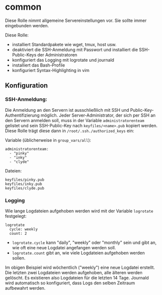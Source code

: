 # common

Diese Rolle nimmt allgemeine Servereinstellungen vor.
Sie sollte immer eingebunden werden.

Diese Rolle:
- installiert Standardpakete wie wget, tmux, host usw.
- deaktiviert die SSH-Anmeldung mit Passwort und installiert die SSH-Public-Keys der Administratoren
- konfiguriert das Logging mit logrotate und journald
- installiert das Bash-Profile
- konfiguriert Syntax-Highlighting in vim

## Konfiguration
### SSH-Anmeldung:
Die Anmeldung an den Servern ist ausschließlich mit SSH und Public-Key-Authentifizierung möglich.
Jeder Server-Administrator, der sich per SSH an den Servern anmelden soll, muss in der Variable `administratorenteam` gelistet
und sein SSH-Public-Key nach `keyfiles/<name>.pub` kopiert werden.
Diese Rolle trägt diese dann in `/root/.ssh./authorized_keys` ein:

Variable (üblicherweise in `group_vars/all`):
```
administratorenteam:
  - "pinky"
  - "inky"
  - "clyde"
```

Dateien:
```
keyfiles/pinky.pub
keyfiles/inky.pub
keyfiles/clyde.pub
```

### Logging
Wie lange Logdateien aufgehoben werden wird mit der Variable `logrotate` festgelegt:
```
logrotate
  cycle: weekly
  count: 2
 ```
 
 * `logrotate.cycle` kann "daily", "weekly" oder "monthly" sein und gibt an, wie oft eine neue Logdatei angefangen werden soll.
 * `logrotate.count` gibt an, wie viele Logdateien aufgehoben werden sollen.
 
Im obigen Beispiel wird wöchentlich ("weekly") eine neue Logdatei erstellt.
Die letzten zwei Logdateien werden aufgehoben, alle älteren werden gelöscht.
Es existieren also Logdateien für die letzten 14 Tage.
Journald wird automatisch so konfiguriert, dass Logs den selben Zeitraum aufbewahrt werden.
